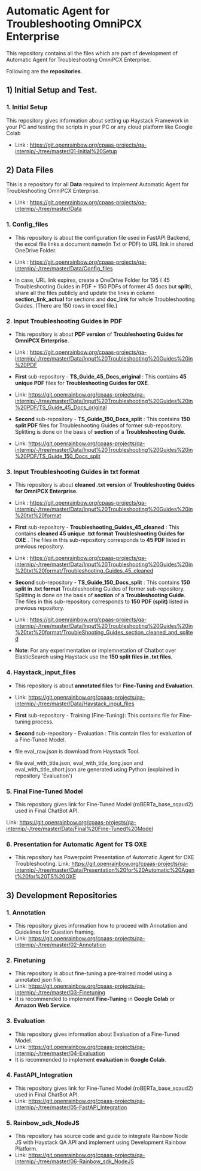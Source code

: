 # Automatic Agent for Troubleshooting OmniPCX Enterprise

This repository contains all the files which are part of development of Automatic Agent for Troubleshooting OmniPCX Enterprise.

Following are the **repositories**.

## 1) Initial Setup and Test.
### 1. **Initial Setup**
This repository gives information about setting up Haystack Framework in your PC and testing the scripts in your PC or any cloud platform like Google Colab

- Link : https://git.openrainbow.org/cpaas-projects/qa-internip/-/tree/master/01-Initial%20Setup



## 2) Data Files

This is a repository for all **Data** required to Implement Automatic Agent for Troubleshooting OmniPCX Enterprise.

- Link : https://git.openrainbow.org/cpaas-projects/qa-internip/-/tree/master/Data

### 1. **Config_files**	

- This repository is about the configuration file used in FastAPI Backend, the excel file links a document name(in Txt or PDF) to URL link in shared OneDrive Folder.

- Link : https://git.openrainbow.org/cpaas-projects/qa-internip/-/tree/master/Data/Config_files

- In case, URL link expires, create a OneDrive Folder for 195 ( 45 Troubleshooting Guides in PDF + 150 PDFs of former 45 docs but **split**), share all the files publicly and update the links in column **section_link_actual** for sections	and **doc_link** for whole Troubleshooting Guides. (There are 150 rows in excel file.)

### 2. **Input Troubleshooting Guides in PDF**
- This repository is about **PDF version** of **Troubleshooting Guides for OmniPCX Enterprise**.

- Link : https://git.openrainbow.org/cpaas-projects/qa-internip/-/tree/master/Data/Input%20Troubleshooting%20Guides%20in%20PDF

- **First** sub-repository - **TS_Guide_45_Docs_original** : This contains **45 unique PDF** files for **Troubleshooting Guides for OXE**.
- Link: https://git.openrainbow.org/cpaas-projects/qa-internip/-/tree/master/Data/Input%20Troubleshooting%20Guides%20in%20PDF/TS_Guide_45_Docs_original

- **Second** sub-repository - **TS_Guide_150_Docs_split** : This contains **150 split PDF** files for Troubleshooting Guides of former sub-repository. Splitting is done on the basis of **section** of a **Troubleshooting Guide**.
- Link: https://git.openrainbow.org/cpaas-projects/qa-internip/-/tree/master/Data/Input%20Troubleshooting%20Guides%20in%20PDF/TS_Guide_150_Docs_split




### 3. **Input Troubleshooting Guides in txt format**
- This repository is about **cleaned .txt version** of **Troubleshooting Guides for OmniPCX Enterprise**.

- Link : https://git.openrainbow.org/cpaas-projects/qa-internip/-/tree/master/Data/Input%20Troubleshooting%20Guides%20in%20txt%20format

- **First** sub-repository - **Troubleshooting_Guides_45_cleaned** : This contains  **cleaned 45 unique .txt format** **Troubleshooting Guides for OXE** . The files in this sub-repository corresponds to **45 PDF** listed in previous repository.
- Link : https://git.openrainbow.org/cpaas-projects/qa-internip/-/tree/master/Data/Input%20Troubleshooting%20Guides%20in%20txt%20format/Troubleshooting_Guides_45_cleaned

- **Second** sub-repository - **TS_Guide_150_Docs_split** : This contains **150 split in .txt format** Troubleshooting Guides of former sub-repository. Splitting is done on the basis of **section** of a **Troubleshooting Guide**. The files in this sub-repository corresponds to **150 PDF (split)** listed in previous repository.
- Link : https://git.openrainbow.org/cpaas-projects/qa-internip/-/tree/master/Data/Input%20Troubleshooting%20Guides%20in%20txt%20format/TroubleShooting_Guides_section_cleaned_and_splited

- **Note**: For any experimentation or implemnetation of Chatbot over ElasticSearch using Haystack use the **150 split files in .txt files.** 

### 4. **Haystack_input_files**	
- This repository is about **annotated files** for **Fine-Tuning and Evaluation**.
- Link: https://git.openrainbow.org/cpaas-projects/qa-internip/-/tree/master/Data/Haystack_input_files

- **First** sub-repository - Training (Fine-Tuning):  This contains file for Fine-tuning process.


- **Second** sub-repository -  Evaluation : This contain files for evaluation of a Fine-Tuned Model.
- file eval_raw.json is download from Haystack Tool.
- file eval_with_title.json, eval_with_title_long.json and eval_with_title_short.json are generated using Python (explained in repository 'Evaluation')


### 5. **Final Fine-Tuned Model** 
- This repository gives link for Fine-Tuned Model (roBERTa_base_sqaud2) used in Final ChatBot API.

Link: https://git.openrainbow.org/cpaas-projects/qa-internip/-/tree/master/Data/Final%20Fine-Tuned%20Model

### 6. **Presentation for Automatic Agent for TS OXE**
- This repository has Powerpoint Presentation of Automatic Agent for OXE Troubleshooting.
Link: https://git.openrainbow.org/cpaas-projects/qa-internip/-/tree/master/Data/Presentation%20for%20Automatic%20Agent%20for%20TS%20OXE

## 3) Development Repositories

### 1. **Annotation**

- This repository gives information how to proceed with Annotation and Guidelines for Question framing.
- Link: https://git.openrainbow.org/cpaas-projects/qa-internip/-/tree/master/02-Annotation

### 2. **Finetuning**
- This repository is about fine-tuning a pre-trained model using a annotated json file.
- Link: https://git.openrainbow.org/cpaas-projects/qa-internip/-/tree/master/03-Finetuning
- It is recommended to implement **Fine-Tuning** in **Google Colab** or **Amazon Web Service**.


### 3. **Evaluation**
- This repository gives information about Evaluation of a Fine-Tuned Model.
- Link: https://git.openrainbow.org/cpaas-projects/qa-internip/-/tree/master/04-Evaluation
- It is recommended to implement **evaluation** in **Google Colab**.

### 4. **FastAPI_Integration**
- This repository gives link for Fine-Tuned Model (roBERTa_base_sqaud2) used in Final ChatBot API.
- Link: https://git.openrainbow.org/cpaas-projects/qa-internip/-/tree/master/05-FastAPI_Integration


### 5. **Rainbow_sdk_NodeJS**
- This repository has source code and guide to integrate Rainbow Node JS with Haystack QA API and implement using Development Rainbow Platform.
- Link: https://git.openrainbow.org/cpaas-projects/qa-internip/-/tree/master/06-Rainbow_sdk_NodeJS




